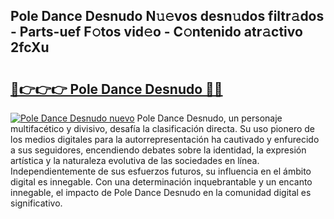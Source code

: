 ## Pole Dance Desnudo N𝚞𝚎vos desn𝚞dos filtr𝚊dos - Parts-uef F𝚘tos vid𝚎o - C𝚘ntenido atr𝚊ctivo 2fcXu

# <h2><a href="http://mbcctc.tromn.icu/?c=Pole+Dance+Desnudo">🔗👉👉👉 Pole Dance Desnudo 🔗🔗</a></h2>

[![Pole Dance Desnudo nuevo](https://i.imgur.com/pEAQMta.gif)](http://mbcctc.tromn.icu/?c=Pole+Dance+Desnudo)
Pole Dance Desnudo, un personaje multifacético y divisivo, desafía la clasificación directa. Su uso pionero de los medios digitales para la autorrepresentación ha cautivado y enfurecido a sus seguidores, encendiendo debates sobre la identidad, la expresión artística y la naturaleza evolutiva de las sociedades en línea. Independientemente de sus esfuerzos futuros, su influencia en el ámbito digital es innegable. Con una determinación inquebrantable y un encanto innegable, el impacto de Pole Dance Desnudo en la comunidad digital es significativo.
